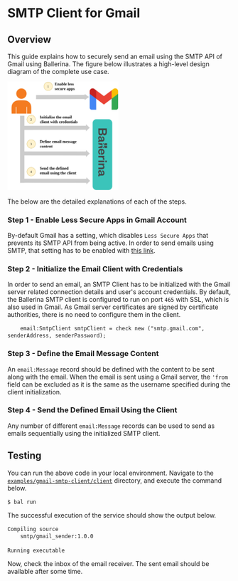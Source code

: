 # SMTP Client for Gmail

## Overview

This guide explains how to securely send an email using the SMTP API of Gmail using Ballerina. 
The figure below illustrates a high-level design diagram of the complete use case.

<img src="smtp-client-for-gmail.jpg" alt="Send an email using Gmail SMTP API" width='250'/>

The below are the detailed explanations of each of the steps.

### Step 1 - Enable Less Secure Apps in Gmail Account

By-default Gmail has a setting, which disables `Less Secure Apps` that prevents its SMTP API from being active. In order to send
emails using SMTP, that setting has to be enabled with [this link](https://myaccount.google.com/lesssecureapps).

### Step 2 - Initialize the Email Client with Credentials

In order to send an email, an SMTP Client has to be initialized with the Gmail server related connection details and user's
account credentials. By default, the Ballerina SMTP client is configured to run on port `465` with SSL, which is also used
in Gmail. As Gmail server certificates are signed by certificate authorities, there is no need to configure them in the
client.

```ballerina
    email:SmtpClient smtpClient = check new ("smtp.gmail.com", senderAddress, senderPassword);
```

### Step 3 - Define the Email Message Content

An `email:Message` record should be defined with the content to be sent along with the email. When the email is sent using
a Gmail server, the `'from` field can be excluded as it is the same as the username specified during the client initialization.

### Step 4 - Send the Defined Email Using the Client

Any number of different `email:Message` records can be used to send as emails sequentially using the initialized SMTP client.

## Testing

You can run the above code in your local environment. Navigate to the
[`examples/gmail-smtp-client/client`](./client) directory, and execute the command below.
```shell
$ bal run
```

The successful execution of the service should show the output below.
```shell
Compiling source
	smtp/gmail_sender:1.0.0

Running executable
```

Now, check the inbox of the email receiver. The sent email should be available after some time.
